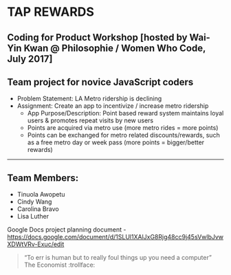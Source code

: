 # TAP REWARDS <br>
## Coding for Product Workshop [hosted by Wai-Yin Kwan @ Philosophie / Women Who Code, July 2017]

## Team project for novice JavaScript coders <br>
* Problem Statement: LA Metro ridership is declining<br>
* Assignment: Create an app to incentivize / increase metro ridership<br> 
  * App Purpose/Description: Point based reward system maintains loyal users & promotes repeat visits by new users<br>
  * Points are acquired via metro use (more metro rides = more points)<br>
  * Points can be exchanged for metro related discounts/rewards, such as a free metro day or week pass (more points = bigger/better rewards)
  
<hr>

## Team Members:<br>
* Tinuola Awopetu<br>
* Cindy Wang<br>
* Carolina Bravo<br>
* Lisa Luther<br>


Google Docs project planning document - https://docs.google.com/document/d/1SLUl1XAlJxG8Rjg48cc9j45sVwlbJvwXDWtVRv-Exuc/edit

> “To err is human but to really foul things up you need a computer” 
> The Economist :trollface:
